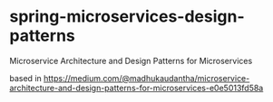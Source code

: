 # spring-microservices-design-patterns
Microservice Architecture and Design Patterns for Microservices

based in https://medium.com/@madhukaudantha/microservice-architecture-and-design-patterns-for-microservices-e0e5013fd58a
